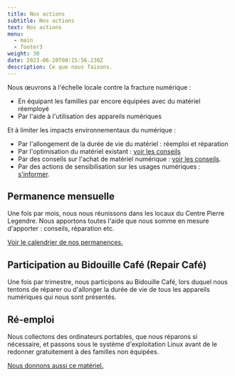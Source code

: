 ```yaml
---
title: Nos actions
subtitle: Nos actions
text: Nos actions
menu:
  - main
  - footer3
weight: 30
date: 2023-06-20T08:15:56.230Z
description: Ce que nous faisons.
---
```

Nous œuvrons à l'échelle locale contre la fracture numérique :

* En équipant les familles par encore équipées avec du matériel réemployé
* Par l'aide à l'utilisation des appareils numériques

Et à limiter les impacts environnementaux du numérique :

* Par l'allongement de la durée de vie du matériel : réemploi et réparation
* Par l'optimisation du matériel existant : [voir les conseils](/page/nos_conseils/)
* Par des conseils sur l'achat de matériel numérique : [voir les conseils](/page/nos_conseils/).
* Par des actions de sensibilisation sur les usages numériques : [s'informer](/page/s-informer/).

## Permanence mensuelle

Une fois par mois, nous nous réunissons dans les locaux du Centre Pierre Legendre. Nous apportons toutes l'aide que nous somme en mesure d'apporter : conseils, réparation etc.

[V﻿oir le calendrier de nos permanences.](/page/calendrier/)

## Participation au Bidouille Café (Repair Café)

Une fois par trimestre, nous participons au Bidouille Café, lors duquel nous tentons de réparer ou d'allonger la durée de vie de tous les appareils numériques qui nous sont présentés.

## Ré-emploi

Nous collectons des ordinateurs portables, que nous réparons si nécessaire, et passons sous le système d'exploitation Linux avant de le redonner gratuitement à des familles non équipées.

[N﻿ous donnons aussi ce matériel.](/materiel/)